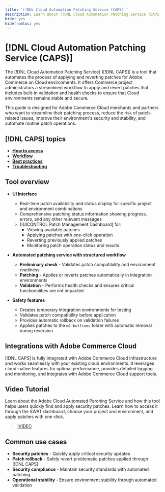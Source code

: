 ```yaml
---
title: '[!DNL Cloud Automation Patching Service (CAPS)]'
description: Learn about [!DNL Cloud Automation Patching Service (CAPS)], its uses, how to access it, and best practices for automated patching
hide: yes
hidefromtoc: yes
---
```

# [!DNL Cloud Automation Patching Service (CAPS)]

The [!DNL Cloud Automation Patching Service] ([!DNL CAPS]) is a tool that automates the process of applying and reverting patches for Adobe Commerce on Cloud environments. It offers Commerce project administrators a streamlined workflow to apply and revert patches that includes built-in validation and health checks to ensure that Cloud environments remains stable and secure.

This guide is designed for Adobe Commerce Cloud merchants and partners who want to streamline their patching process, reduce the risk of patch-related issues, improve their environment's security and stability, and automate routine patch operations.

## [!DNL CAPS] topics

* **[How to access](access.md)**
* **[Workflow](workflow.md)**
* **[Best practices](best-practices.md)**
* **[Troubleshooting](troubleshooting.md)**

## Tool overview

* **UI Interface**
  * Real-time patch availability and status display for specific project and environment combinations
  * Comprehensive patching status information showing progress, errors, and any other relevant messages
  * [!UICONTROL Patch Management Dashboard] for:
    * Viewing available patches
    * Applying patches with one-click operation
    * Reverting previously applied patches
    * Monitoring patch operation status and results

* **Automated patching service with structured workflow**
  * **Preliminary check** - Validates patch compatibility and environment readiness
  * **Patching** - Applies or reverts patches automatically in integration environments
  * **Validation** - Performs health checks and ensures critical functionalities are not impacted

* **Safety features**
  * Creates temporary integration environments for testing
  * Validates patch compatibility before application
  * Provides automatic rollback on validation failures
  * Applies patches to the `m2-hotfixes` folder with automatic removal during reversion

## Integrations with Adobe Commerce Cloud

[!DNL CAPS] is fully integrated with Adobe Commerce Cloud infrastructure and works seamlessly with your existing cloud environments. It leverages cloud-native features for optimal performance, provides detailed logging and monitoring, and integrates with Adobe Commerce Cloud support tools.

## Video Tutorial

Learn about the Adobe Cloud Automated Parching Service and how this tool helps users quickly find and apply security patches. Learn how to access it through the SWAT dashboard, choose your project and environment, and apply patches with one click.

>[!VIDEO](https://video.tv.adobe.com/v/3476247/?learn=on&enablevpops)

## Common use cases

* **Security patches** - Quickly apply critical security updates
* **Patch rollback** - Safely revert problematic patches applied through [!DNL CAPS]
* **Security compliance** - Maintain security standards with automated patching
* **Operational stability** - Ensure environment stability through automated validation
